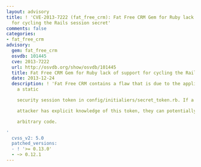 ```yaml
---
layout: advisory
title: ! 'CVE-2013-7222 (fat_free_crm): Fat Free CRM Gem for Ruby lack of support
  for cycling the Rails session secret'
comments: false
categories:
- fat_free_crm
advisory:
  gem: fat_free_crm
  osvdb: 101445
  cve: 2013-7222
  url: http://osvdb.org/show/osvdb/101445
  title: Fat Free CRM Gem for Ruby lack of support for cycling the Rails session secret
  date: 2013-12-24
  description: ! 'Fat Free CRM contains a flaw that is due to the application defining
    a static

    security session token in config/initialiers/secret_token.rb. If a remote

    attacker has explicit knowledge of this token, they can potentially execute

    arbitrary code.

'
  cvss_v2: 5.0
  patched_versions:
  - ! '>= 0.13.0'
  - ~> 0.12.1
---
```

